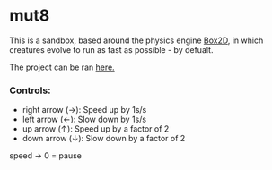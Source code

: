 # mut8

This is a sandbox, based around the physics engine [Box2D](https://github.com/erincatto/Box2D),
in which creatures evolve to run as fast as possible - by defualt.

The project can be ran [here.](https://rawgit.com/tobq/mut8/master/index.html)

### Controls:
* right arrow (→): Speed up by 1s/s
* left arrow (←): Slow down by 1s/s
* up arrow (↑): Speed up by a factor of 2
* down arrow (↓): Slow down by a factor of 2


speed → 0 = pause
